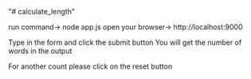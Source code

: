 "# calculate_length" 

run command-> node app.js
open your browser->  http://localhost:9000

Type in the form and click the submit button
You will get the number of words in the output

For another count please click on the reset button

